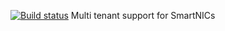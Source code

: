 [![Build status](https://ci.appveyor.com/api/projects/status/qic0fwba87qnk6er/branch/master?svg=true)](https://ci.appveyor.com/project/anirudhSK/dinarii/branch/master)
Multi tenant support for SmartNICs
